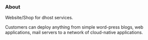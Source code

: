 ### About

Website/Shop for dhost services. 

Customers can deploy anything from simple word-press blogs, web applications, mail servers to a network of cloud-native applications.